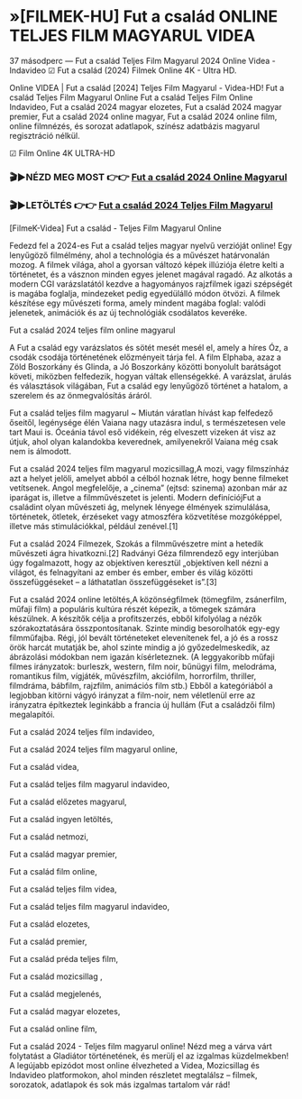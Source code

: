 # »[FILMEK-HU] Fut a család ONLINE TELJES FILM MAGYARUL VIDEA


37 másodperc — Fut a család Teljes Film Magyarul 2024 Online Videa - Indavideo ☑ Fut a család (2024) Filmek Online 4K - Ultra HD.

Online VIDEA | Fut a család [2024] Teljes Film Magyarul - Videa-HD! Fut a család Teljes Film Magyarul Online Fut a család Teljes Film Online Indavideo, Fut a család 2024 magyar elozetes, Fut a család 2024 magyar premier, Fut a család 2024 online magyar, Fut a család 2024 online film, online filmnézés, és sorozat adatlapok, színész adatbázis magyarul regisztráció nélkül.

☑ Film Online 4K ULTRA-HD

### 🎬▶NÉZD MEG MOST 👉👉 [Fut a család 2024 Online Magyarul](https://playmov.fun/hu/movie/1283819/futni-mhutem-GITHEB)

### 🎬▶LETÖLTÉS 👉👉 [Fut a család 2024 Teljes Film Magyarul](https://playmov.fun/hu/movie/1283819/futni-mhutem-GITHEB)

[FilmeK-Videa] Fut a család - Teljes Film Magyarul Online

Fedezd fel a 2024-es Fut a család teljes magyar nyelvű verzióját online! Egy lenyűgöző filmélmény, ahol a technológia és a művészet határvonalán mozog. A filmek világa, ahol a gyorsan változó képek illúziója életre kelti a történetet, és a vásznon minden egyes jelenet magával ragadó. Az alkotás a modern CGI varázslatától kezdve a hagyományos rajzfilmek igazi szépségét is magába foglalja, mindezeket pedig egyedülálló módon ötvözi. A filmek készítése egy művészeti forma, amely mindent magába foglal: valódi jelenetek, animációk és az új technológiák csodálatos keveréke.

Fut a család 2024 teljes film online magyarul

A Fut a család egy varázslatos és sötét mesét mesél el, amely a híres Óz, a csodák csodája történetének előzményeit tárja fel. A film Elphaba, azaz a Zöld Boszorkány és Glinda, a Jó Boszorkány közötti bonyolult barátságot követi, miközben felfedezik, hogyan váltak ellenségekké. A varázslat, árulás és választások világában, Fut a család egy lenyűgöző történet a hatalom, a szerelem és az önmegvalósítás áráról.

Fut a család teljes film magyarul ~ Miután váratlan hívást kap felfedező őseitől, legénysége élén Vaiana nagy utazásra indul, s természetesen vele tart Maui is. Óceánia távol eső vidékein, rég elveszett vizeken át visz az útjuk, ahol olyan kalandokba keverednek, amilyenekről Vaiana még csak nem is álmodott.

Fut a család 2024 teljes film magyarul mozicsillag,A mozi, vagy filmszínház azt a helyet jelöli, amelyet abból a célból hoznak létre, hogy benne filmeket vetítsenek. Angol megfelelője, a „cinema” (ejtsd: szinema) azonban már az iparágat is, illetve a filmművészetet is jelenti. Modern definíciójFut a családint olyan művészeti ág, melynek lényege élmények szimulálása, történetek, ötletek, érzéseket vagy atmoszféra közvetítése mozgóképpel, illetve más stimulációkkal, például zenével.[1]

Fut a család 2024 Filmezek, Szokás a filmművészetre mint a hetedik művészeti ágra hivatkozni.[2] Radványi Géza filmrendező egy interjúban úgy fogalmazott, hogy az objektíven keresztül „objektíven kell nézni a világot, és felnagyítani az ember és ember, ember és világ közötti összefüggéseket – a láthatatlan összefüggéseket is”.[3]

Fut a család 2024 online letöltés,A közönségfilmek (tömegfilm, zsánerfilm, műfaji film) a populáris kultúra részét képezik, a tömegek számára készülnek. A készítők célja a profitszerzés, ebből kifolyólag a nézők szórakoztatására összpontosítanak. Szinte mindig besorolhatók egy-egy filmműfajba. Régi, jól bevált történeteket elevenítenek fel, a jó és a rossz örök harcát mutatják be, ahol szinte mindig a jó győzedelmeskedik, az ábrázolási módokban nem igazán kísérleteznek. (A leggyakoribb műfaji filmes irányzatok: burleszk, western, film noir, bűnügyi film, melodráma, romantikus film, vígjáték, művészfilm, akciófilm, horrorfilm, thriller, filmdráma, bábfilm, rajzfilm, animációs film stb.) Ebből a kategóriából a legjobban kitörni vágyó irányzat a film-noir, nem véletlenül erre az irányzatra építkeztek leginkább a francia új hullám (Fut a családzői film) megalapítói.

Fut a család 2024 teljes film indavideo,

Fut a család 2024 teljes film magyarul online,

Fut a család videa,

Fut a család teljes film magyarul indavideo,

Fut a család előzetes magyarul,

Fut a család ingyen letöltés,

Fut a család netmozi,

Fut a család magyar premier,

Fut a család film online,

Fut a család teljes film videa,

Fut a család teljes film magyarul indavideo,

Fut a család elozetes,

Fut a család premier,

Fut a család préda teljes film,

Fut a család mozicsillag ,

Fut a család megjelenés,

Fut a család magyar elozetes,

Fut a család online film,

Fut a család 2024 - Teljes film magyarul online! Nézd meg a várva várt folytatást a Gladiátor történetének, és merülj el az izgalmas küzdelmekben! A legújabb epizódot most online élvezheted a Videa, Mozicsillag és Indavideo platformokon, ahol minden részletet megtalálsz – filmek, sorozatok, adatlapok és sok más izgalmas tartalom vár rád!

